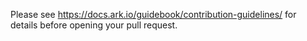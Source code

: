 Please see https://docs.ark.io/guidebook/contribution-guidelines/ for details before opening your pull request.
